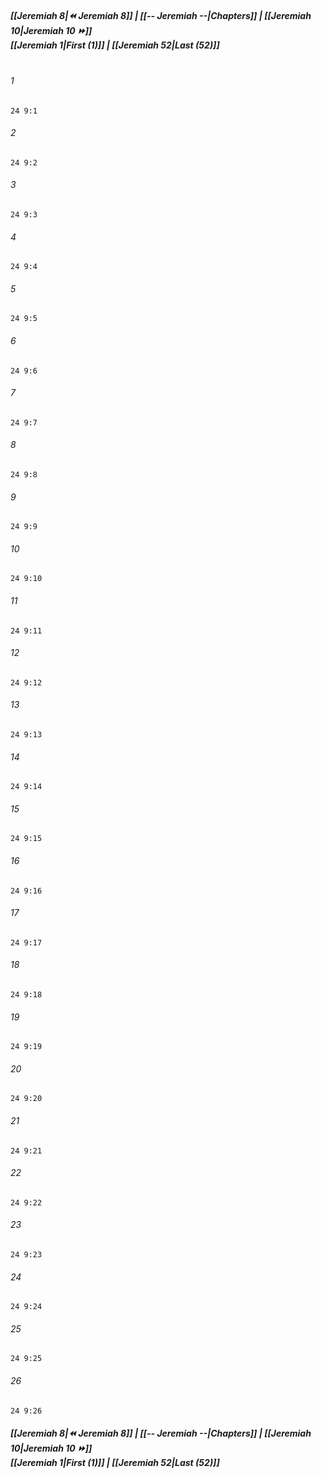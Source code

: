 
##### **[[Jeremiah 8|⏪ Jeremiah 8]] | [[-- Jeremiah --|Chapters]] | [[Jeremiah 10|Jeremiah 10 ⏩]]**<br>**[[Jeremiah 1|First (1)]] | [[Jeremiah 52|Last (52)]]**<br><br>

###### 1
``` verse
24 9:1
```
###### 2
``` verse
24 9:2
```
###### 3
``` verse
24 9:3
```
###### 4
``` verse
24 9:4
```
###### 5
``` verse
24 9:5
```
###### 6
``` verse
24 9:6
```
###### 7
``` verse
24 9:7
```
###### 8
``` verse
24 9:8
```
###### 9
``` verse
24 9:9
```
###### 10
``` verse
24 9:10
```
###### 11
``` verse
24 9:11
```
###### 12
``` verse
24 9:12
```
###### 13
``` verse
24 9:13
```
###### 14
``` verse
24 9:14
```
###### 15
``` verse
24 9:15
```
###### 16
``` verse
24 9:16
```
###### 17
``` verse
24 9:17
```
###### 18
``` verse
24 9:18
```
###### 19
``` verse
24 9:19
```
###### 20
``` verse
24 9:20
```
###### 21
``` verse
24 9:21
```
###### 22
``` verse
24 9:22
```
###### 23
``` verse
24 9:23
```
###### 24
``` verse
24 9:24
```
###### 25
``` verse
24 9:25
```
###### 26
``` verse
24 9:26
```

##### **[[Jeremiah 8|⏪ Jeremiah 8]] | [[-- Jeremiah --|Chapters]] | [[Jeremiah 10|Jeremiah 10 ⏩]]**<br>**[[Jeremiah 1|First (1)]] | [[Jeremiah 52|Last (52)]]**
